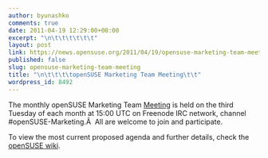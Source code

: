 ```yaml
---
author: byunashko
comments: true
date: 2011-04-19 12:29:00+00:00
excerpt: "\n\t\t\t\t\t\t"
layout: post
link: https://news.opensuse.org/2011/04/19/opensuse-marketing-team-meeting/
published: false
slug: opensuse-marketing-team-meeting
title: "\n\t\t\t\topenSUSE Marketing Team Meeting\t\t"
wordpress_id: 8492
---
```

The monthly openSUSE Marketing Team [Meeting](http://en.opensuse.org/openSUSE:Marketing_meeting) is held on the third Tuesday of each month at 15:00 UTC on Freenode IRC network, channel #openSUSE-Marketing.Â  All are welcome to join and participate.

To view the most current proposed agenda and further details, check the [openSUSE wiki](http://en.opensuse.org/openSUSE:Marketing_meeting).[
](http://en.opensuse.org/openSUSE:Marketing_meeting)		
